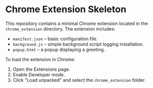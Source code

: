 # Chrome Extension Skeleton

This repository contains a minimal Chrome extension located in the `chrome_extension` directory. The extension includes:

- `manifest.json` – basic configuration file.
- `background.js` – simple background script logging installation.
- `popup.html` – a popup displaying a greeting.

To load the extension in Chrome:

1. Open the Extensions page.
2. Enable Developer mode.
3. Click "Load unpacked" and select the `chrome_extension` folder.
